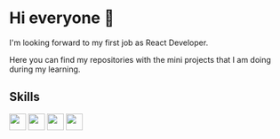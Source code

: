 # Hi everyone 👋

I'm looking forward to my first job as React Developer. 

Here you can find my repositories with the mini projects that I am doing during my learning. 




## Skills

<img src="https://image.flaticon.com/icons/png/512/174/174854.png" width="30"> <img src="https://image.flaticon.com/icons/png/512/732/732190.png" width="30"> <img src="https://cdn.icon-icons.com/icons2/2108/PNG/512/javascript_icon_130900.png" width="30"> <img src="https://cdn.icon-icons.com/icons2/2415/PNG/512/react_original_logo_icon_146374.png" width="30">


